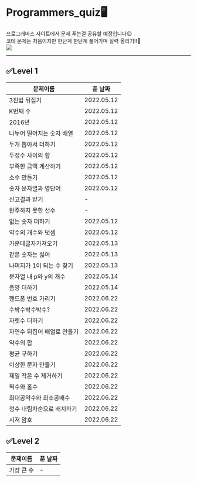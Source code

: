 # Programmers_quiz🖥️

프로그래머스 사이트에서 문제 푸는걸 공유할 예정입니다😉<br>
코테 문제는 처음이지만 한단계 한단계 풀어가며 실력 올리기!!🙌<br>
<img src="https://img.shields.io/badge/Python-3776AB?style=for-the-badge&logo=Python&logoColor=white"/>

---
## ✅Level 1


| 문제이름            | 푼 날짜       |
|-----------------|------------|
| 3진법 뒤집기         | 2022.05.12 |
| K번째 수           | 2022.05.12 |
| 2016년           | 2022.05.12 |
| 나누어 떨어지는 숫자 배열  | 2022.05.12 |
| 두개 뽑아서 더하기      | 2022.05.12 |
| 두정수 사이의 합       | 2022.05.12 |
| 부족한 금액 계산하기     | 2022.05.12 |
| 소수 만들기          | 2022.05.12 |
| 숫자 문자열과 영단어     | 2022.05.12 |
| 신고결과 받기         | -          |
| 완주하지 못한 선수      | -          |
| 없는 숫자 더하기       | 2022.05.12 |
| 약수의 개수와 덧셈      | 2022.05.12 |
| 가운데글자가져오기       | 2022.05.13 |
| 같은 숫자는 싫어       | 2022.05.13 |
| 나머지가 1이 되는 수 찾기 | 2022.05.13 |
| 문자열 내 p와 y의 개수  | 2022.05.14 |
| 음양 더하기          | 2022.05.14 |
| 핸드폰 번호 가리기      | 2022.06.22 |
| 수박수박수박수?        | 2022.06.22 |
| 자릿수 더하기         | 2022.06.22 |
| 자연수 뒤집어 배열로 만들기 | 2022.06.22 |
| 약수의 합 | 2022.06.22 |
| 평균 구하기 | 2022.06.22 |
| 이상한 문자 만들기 | 2022.06.22 |
| 제일 작은 수 제거하기 | 2022.06.22 |
| 짝수와 홀수 | 2022.06.22 |
| 최대공약수와 최소공배수 | 2022.06.22 |
| 정수 내림차순으로 배치하기 | 2022.06.22 |
| 시저 암호 | 2022.06.22 |

## ✅Level 2
|문제이름|푼 날짜|
|---|---|
|가장 큰 수|-|
